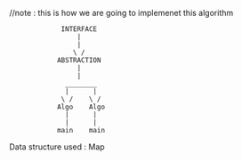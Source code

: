 //note : this is how we are going to implemenet this algorithm

                 INTERFACE
                     |
                     |
                    \ /
                ABSTRACTION
                     |
                     |
                  ________
                  |      |
                 \ /    \ /
                Algo    Algo
                  |      |
                  |      |
                main    main

Data structure used : Map
